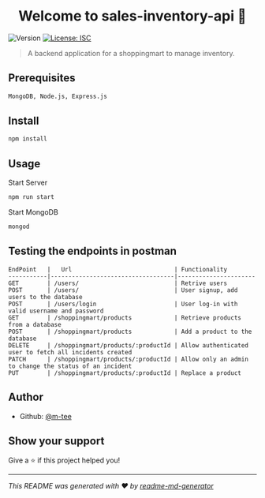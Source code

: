<h1 align="center">Welcome to sales-inventory-api 👋</h1>
<p>
  <img alt="Version" src="https://img.shields.io/badge/version-1.0.0-blue.svg?cacheSeconds=2592000" />
  <a href="#" target="_blank">
    <img alt="License: ISC" src="https://img.shields.io/badge/License-ISC-yellow.svg" />
  </a>
</p>

> A backend application for a shoppingmart to manage inventory. 
## Prerequisites
```sh
MongoDB, Node.js, Express.js
```

## Install

```sh
npm install
```

## Usage
Start Server
```sh
npm run start
```
Start MongoDB
```sh
mongod
```
## Testing the endpoints in postman
    EndPoint   |   Url                             | Functionality
    -----------|-----------------------------------|----------------------
    GET        | /users/                           | Retrive users
    POST       | /users/                           | User signup, add users to the database
    POST       | /users/login                      | User log-in with valid username and password
    GET        | /shoppingmart/products            | Retrieve products from a database
    POST       | /shoppingmart/products            | Add a product to the database
    DELETE     | /shoppingmart/products/:productId | Allow authenticated user to fetch all incidents created
    PATCH      | /shoppingmart/products/:productId | Allow only an admin to change the status of an incident
    PUT        | /shoppingmart/products/:productId | Replace a product

## Author

* Github: [@m-tee](https://github.com/m-tee)

## Show your support

Give a ⭐️ if this project helped you!

***
_This README was generated with ❤️ by [readme-md-generator](https://github.com/kefranabg/readme-md-generator)_
